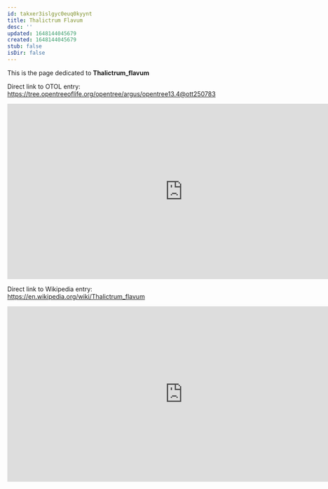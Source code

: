 ```yaml
---
id: takxer3islgyc0euq0kyynt
title: Thalictrum Flavum
desc: ''
updated: 1648144045679
created: 1648144045679
stub: false
isDir: false
---
```

This is the page dedicated to **Thalictrum_flavum**


Direct link to OTOL entry: https://tree.opentreeoflife.org/opentree/argus/opentree13.4@ott250783



<html>
    <body>
    <iframe src="https://tree.opentreeoflife.org/opentree/argus/opentree13.4@ott250783"
    width="800" height="400" frameborder="0" allowfullscreen> </iframe>
    </body>
</html>
    


Direct link to Wikipedia entry: https://en.wikipedia.org/wiki/Thalictrum_flavum



<html>
    <body>
    <iframe src="https://en.wikipedia.org/wiki/Thalictrum_flavum"
    width="800" height="400" frameborder="0" allowfullscreen> </iframe>
    </body>
</html>
    
